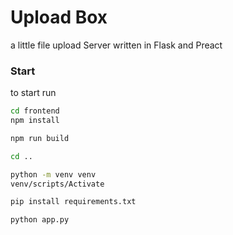 # Upload Box

a little file upload Server written in Flask and Preact

### Start

to start run
```sh
cd frontend
npm install

npm run build

cd ..

python -m venv venv
venv/scripts/Activate

pip install requirements.txt

python app.py
```
